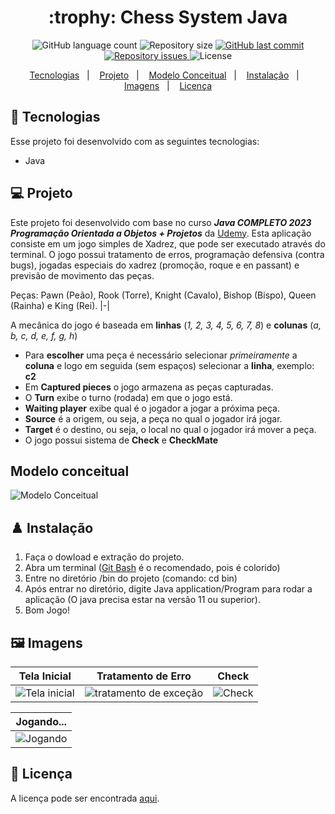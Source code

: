 <h1 align="center">
  :trophy: Chess System Java
</h1>

<p align="center">
  <img alt="GitHub language count" src="https://img.shields.io/github/languages/count/jonathnawill/chess-system-java">

  <img alt="Repository size" src="https://img.shields.io/github/repo-size/jonathnawill/chess-system-java">

  <a href="https://github.com/jonathnawill/chess-system-java">
    <img alt="GitHub last commit" src="https://img.shields.io/github/last-commit/jonathnawill/chess-system-java">
  </a>

  <a href="https://github.com/jonathnawill/chess-system-java/issues">
    <img alt="Repository issues" src="https://img.shields.io/github/issues/jonathnawill/chess-system-java">
  </a>

  <img alt="License" src="https://img.shields.io/badge/license-MIT-brightgreen">
</p>

<p align="center">
  <a href="#-tecnologias">Tecnologias</a>&nbsp;&nbsp;&nbsp;|&nbsp;&nbsp;&nbsp;
  <a href="#-projeto">Projeto</a>&nbsp;&nbsp;&nbsp;|&nbsp;&nbsp;&nbsp;
  <a href="#-Modelo conceitual">Modelo Conceitual</a>&nbsp;&nbsp;&nbsp;|&nbsp;&nbsp;&nbsp;
  <a href="#%EF%B8%8F-instalacao">Instalação</a>&nbsp;&nbsp;&nbsp;|&nbsp;&nbsp;&nbsp;
  <a href="#%EF%B8%8F-imagens">Imagens</a>&nbsp;&nbsp;&nbsp;|&nbsp;&nbsp;&nbsp;
  <a href="#-licença">Licença</a>
</p>

## 🚀 Tecnologias 

Esse projeto foi desenvolvido com as seguintes tecnologias:

- Java

## 💻 Projeto
  Este projeto foi desenvolvido com base no curso  *__Java COMPLETO 2023 Programação Orientada a Objetos + Projetos__* da [Udemy](https://www.udemy.com/course/java-curso-completo/). Esta aplicação consiste em um jogo simples de Xadrez, que pode ser executado através do terminal. O jogo possui tratamento de erros, programação defensiva (contra bugs), jogadas especiais do xadrez (promoção, roque e en passant) e previsão de movimento das peças.
  
Peças: Pawn (Peão), Rook (Torre), Knight (Cavalo), Bishop (Bispo), Queen (Rainha) e King (Rei).
|-|

 A mecânica do jogo é baseada em **linhas** (_1, 2, 3, 4, 5, 6, 7, 8_) e **colunas** (_a, b, c, d, e, f, g, h_)
- Para **escolher** uma peça é necessário selecionar _primeiramente_ a **coluna** e logo em seguida (sem espaços) selecionar a **linha**, exemplo: **c2**
- Em **Captured pieces** o jogo armazena as peças capturadas.
- O **Turn** exibe o turno (rodada) em que o jogo está.
- **Waiting player** exibe qual é o jogador a jogar a próxima peça.
- **Source** é a origem, ou seja, a peça no qual o jogador irá jogar.
- **Target** é o destino, ou seja, o local no qual o jogador irá mover a peça.
- O jogo possui sistema de **Check** e **CheckMate**

 <a name="-Modelo conceitual"></a>
## Modelo conceitual
![Modelo Conceitual](https://github.com/acenelio/chess-system-design/blob/master/chess-system-design.png)
  
## ♟️ Instalação

1. Faça o dowload e extração do projeto. 
2. Abra um terminal ([Git Bash](https://git-scm.com/book/pt-pt/v2/Appendix-A%3A-Git-em-Outros-Ambientes-Git-in-Bash) é o recomendado, pois é colorido)
3. Entre no diretório /bin do projeto (comando: cd bin)
4. Após entrar no diretório, digite Java application/Program para rodar a aplicação (O java precisa estar na versão 11 ou superior).
5. Bom Jogo!

## 🖼️ Imagens

| Tela Inicial  | Tratamento de Erro | Check | 
|---|---|---|
| ![Tela inicial](https://user-images.githubusercontent.com/104990020/216859792-90c69b48-fb5d-4704-8612-90a661b8c841.PNG) | ![tratamento de exceção](https://user-images.githubusercontent.com/104990020/216859817-f789286e-216b-4c97-a2c1-29ff5b606ce0.PNG) | ![Check](https://user-images.githubusercontent.com/104990020/216859825-61dcea23-ba99-43c7-a88c-52e3f29492ee.PNG) | 

| Jogando... | 
|---|
| ![Jogando](https://user-images.githubusercontent.com/104990020/216859857-2917319a-10b6-4f75-acab-6dca455a29b5.PNG) | 

## 📝 Licença


A licença pode ser encontrada <a href="https://github.com/jonathnawill/chess-system-java/blob/main/LICENCE">aqui</a>. 
